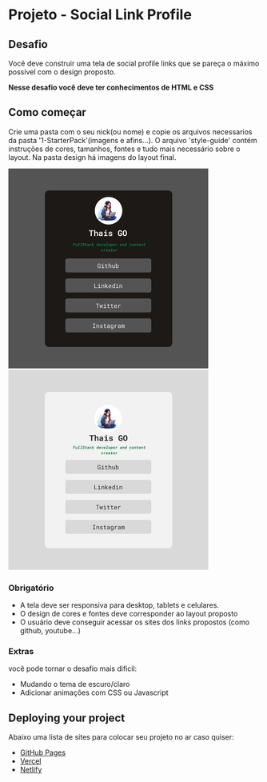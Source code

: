 # Projeto - Social Link Profile

## Desafio
Você deve construir uma tela de social profile links que se pareça o máximo possível com o design proposto.

**Nesse desafio você deve ter conhecimentos de HTML e CSS**

## Como começar
Crie uma pasta com o seu nick(ou nome) e copie os arquivos necessarios da pasta '1-StarterPack'(imagens e afins...). 
O arquivo 'style-guide' contém instruções de cores, tamanhos, fontes e tudo mais necessário sobre o layout.
Na pasta design há imagens do layout final.

![Design preview for the Social Profile Links](./1-StarterPack/design/Social-Profile-Dark.png)
![Design preview for the Social Profile Links](./1-StarterPack/design/Social-Profile-Light.png)


### Obrigatório
- A tela deve ser responsiva para desktop, tablets e celulares.
- O design de cores e fontes deve corresponder ao layout proposto
- O usuário deve conseguir acessar os sites dos links propostos (como github, youtube...)

### Extras
você pode tornar o desafio mais dificil:
- Mudando o tema de escuro/claro
- Adicionar animações com CSS ou Javascript


## Deploying your project
Abaixo uma lista de sites para colocar seu projeto no ar caso quiser: 

- [GitHub Pages](https://pages.github.com/)
- [Vercel](https://vercel.com/)
- [Netlify](https://www.netlify.com/)


